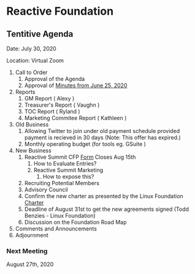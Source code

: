# Reactive Foundation

## Tentitive Agenda

Date: July 30, 2020

Location: Virtual Zoom

1. Call to Order  
    1. Approval of the Agenda
    1. Approval of [Minutes from June 25, 2020](https://github.com/reactivefoundation/foundation/blob/master/meetings/2020-06-25/minutes.md)
1. Reports
    1. GM Report ( Alexy )
    1. Treasurer's Report ( Vaughn )
    1. TOC Report ( Ryland )
    1. Marketing Commitee Report ( Kathleen )
1. Old Business
    1. Allowing Twitter to join under old payment schedule provided payment is recieved in 30 days (Note: This offer has expired.)
    1. Monthly operating budget (for tools eg. GSuite )
1. New Business
    1. Reactive Summit CFP [Form](https://forms.gle/fMUL2A1cA962PgyVA) Closes Aug 15th
        1. How to Evaluate Entries?
        1. Reactive Summit Marketing
            1. How to expose this?
    1. Recruiting Potential Members
    1. Advisory Council
    1. Confirm the new charter as presented by the Linux Foundation [Charter](https://docs.google.com/document/d/1OvIdmkdLcz38eLq89dwuByzIi19WGMEH-cwo2c_zy6s/edit?ts=5ef3a3c1#)
    1. Deadline of August 31st to get the new agreements signed (Todd Benzies - Linux Foundation)
    1. Discussion on the Foundation Road Map
1. Comments and Announcements
1. Adjournment

### Next Meeting 
August 27th, 2020
